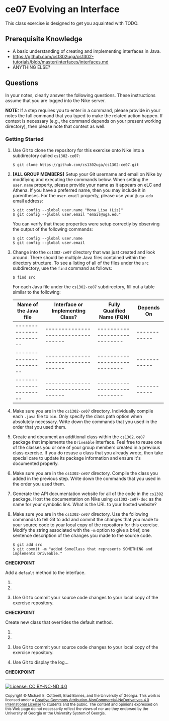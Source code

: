 # ce07 Evolving an Interface

This class exercise is designed to get you aquainted with TODO.

## Prerequisite Knowledge

* A basic understanding of creating and implementing interfaces in Java.
* https://github.com/cs1302uga/cs1302-tutorials/blob/master/interfaces/interfaces.md
* ANYTHING ELSE?

## Questions

In your notes, clearly answer the following questions. These instructions assume that you are 
logged into the Nike server. 

**NOTE:** If a step requires you to enter in a command, please provide in your notes the full 
command that you typed to make the related action happen. If context is necessary (e.g., the 
command depends on your present working directory), then please note that context as well.

### Getting Started

1. Use Git to clone the repository for this exercise onto Nike into a subdirectory called `cs1302-ce07`:

   ```
   $ git clone https://github.com/cs1302uga/cs1302-ce07.git
   ```
   
1. **[ALL GROUP MEMBERS]**
   Setup your Git username and email on Nike by modifiying and executing the commands below. 
   When setting the `user.name` property, please provide your name as it appears on eLC and
   Athena. If you have a preferred name, then you may include it in parentheses. For the
   `user.email` property, please use your `@uga.edu` email address:

   ```
   $ git config --global user.name "Mona Lisa (Liz)"
   $ git config --global user.email "email@uga.edu"
   ```
   
   You can verify that these properties were setup correctly by observing the output of
   the following commands:
   
   ```
   $ git config --global user.name
   $ git config --global user.email
   ```

1. Change into the `cs1302-ce07` directory that was just created and look around. There should be
   multiple Java files contained within the directory structure. To see a listing of all of the 
   files under the `src` subdirectory, use the `find` command as follows:
   
   ```
   $ find src
   ```
   
   For each Java file under the `cs1302-ce07` subdirectory, fill out a table similar to the following:
   
   | Name of the Java file | Interface or Implementing Class? | Fully Qualified Name (FQN) | Depends On |
   |-----------------------|----------------------------------|----------------------------|------------|
   |-----------------------|----------------------------------|----------------------------|------------|
   |-----------------------|----------------------------------|----------------------------|------------|
   |-----------------------|----------------------------------|----------------------------|------------|
   
1. Make sure you are in the `cs1302-ce07` directory.
   Individually compile each `.java` file to `bin`. 
   Only specify the class path option when absolutely necessary.
   Write down the commands that you used in the order that you used them.
   
1. Create and document an additional class within the `cs1302.ce07` package that implements the `Driveable` 
   interface. Feel free to reuse one of the classes you or one of your group members created in a previous
   class exercise. If you do resuse a class that you already wrote, then take special care to update its
   package information and ensure it's documented properly.

1. Make sure you are in the `cs1302-ce07` directory.
   Compile the class you added in the previous step. 
   Write down the commands that you used in the order you used them.

1. Generate the API documentation website for all of the code in the `cs1302` package. 
   Host the documentation on Nike using `cs1302-ce07-doc` as the name for your symbolic link.
   What is the URL to your hosted website?
   
1. Make sure you are in the `cs1302-ce07` directory.
   Use the following commands to tell Git to add and commit the changes that you made to your
   source code to your local copy of the repository for this exercise.
   Modify the string associated with the `-m` option to give a brief, one sentence description
   of the changes you made to the source code.
   
   ```
   $ git add src
   $ git commit -m "added SomeClass that represents SOMETHING and implements Driveable."
   ```

**CHECKPOINT**

Add a `default` method to the interface.

1.

1. 

1. Use Git to commit your source code changes to your local copy of the exercise repository.

**CHECKPOINT**

Create new class that overrides the default method.

1. 

1. 

1. Use Git to commit your source code changes to your local copy of the exercise repository.

1. Use Git to display the log... 

**CHECKPOINT**
    
<hr/>

[![License: CC BY-NC-ND 4.0](https://img.shields.io/badge/License-CC%20BY--NC--ND%204.0-lightgrey.svg)](http://creativecommons.org/licenses/by-nc-nd/4.0/)

<small>
Copyright &copy; Michael E. Cotterell, Brad Barnes, and the University of Georgia.
This work is licensed under a <a rel="license" href="http://creativecommons.org/licenses/by-nc-nd/4.0/">Creative Commons Attribution-NonCommercial-NoDerivatives 4.0 International License</a> to students and the public.
The content and opinions expressed on this Web page do not necessarily reflect the views of nor are they endorsed by the University of Georgia or the University System of Georgia.
</small>
